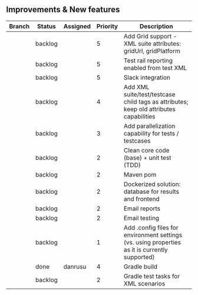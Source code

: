 
## Improvements & New features 

| Branch | Status | Assigned | Priority | Description |
|---|---|---|---|---|
|  | backlog |  | 5 | Add Grid support - XML suite attributes: gridUrl, gridPlatform |
|  | backlog |  | 5 | Test rail reporting enabled from test XML |
|  | backlog |  | 5 | Slack integration |
|  | backlog |  | 4 | Add XML suite/test/testcase child tags as attributes; keep old attributes capabilities |
|  | backlog |  | 3 | Add parallelization capability for tests / testcases |
|  | backlog |  | 2 | Clean core code (base) + unit test (TDD) |
|  | backlog |  | 2 | Maven pom |
|  | backlog |  | 2 | Dockerized solution: database for results and frontend |
|  | backlog |  | 2 | Email reports |
|  | backlog |  | 2 | Email testing |
|  | backlog |  | 1 | Add .config files for environment settings (vs. using properties as it is currently supported) |
|  | done | danrusu | 4 | Gradle build |
|  | backlog |  | 2 | Gradle test tasks for XML scenarios |